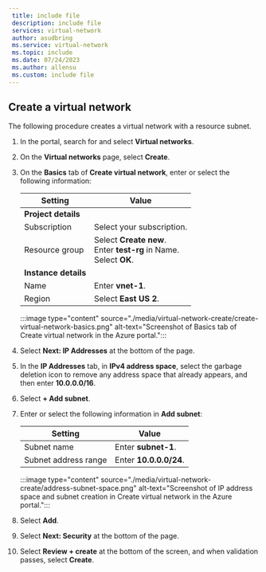 ```yaml
---
 title: include file
 description: include file
 services: virtual-network
 author: asudbring
 ms.service: virtual-network
 ms.topic: include
 ms.date: 07/24/2023
 ms.author: allensu
 ms.custom: include file
---
```


## Create a virtual network

The following procedure creates a virtual network with a resource subnet.

1. In the portal, search for and select **Virtual networks**.

1. On the **Virtual networks** page, select **Create**.

1. On the **Basics** tab of **Create virtual network**, enter or select the following information:

    | Setting | Value |
    |---|---|
    | **Project details** |  |
    | Subscription | Select your subscription. |
    | Resource group | Select **Create new**. </br> Enter **test-rg** in Name. </br> Select **OK**. |
    | **Instance details** |  |
    | Name | Enter **vnet-1**. |
    | Region | Select **East US 2**. |

    :::image type="content" source="./media/virtual-network-create/create-virtual-network-basics.png" alt-text="Screenshot of Basics tab of Create virtual network in the Azure portal.":::

1. Select **Next: IP Addresses** at the bottom of the page.

1. In the **IP Addresses** tab, in **IPv4 address space**, select the garbage deletion icon to remove any address space that already appears, and then enter **10.0.0.0/16**.

1. Select **+ Add subnet**.

1. Enter or select the following information in **Add subnet**:

    | Setting | Value |
    |---|---|
    | Subnet name | Enter **subnet-1**. |
    | Subnet address range | Enter **10.0.0.0/24**. |

    :::image type="content" source="./media/virtual-network-create/address-subnet-space.png" alt-text="Screenshot of IP address space and subnet creation in Create virtual network in the Azure portal.":::

1. Select **Add**.

1. Select **Next: Security** at the bottom of the page.

1. Select **Review + create** at the bottom of the screen, and when validation passes, select **Create**.
